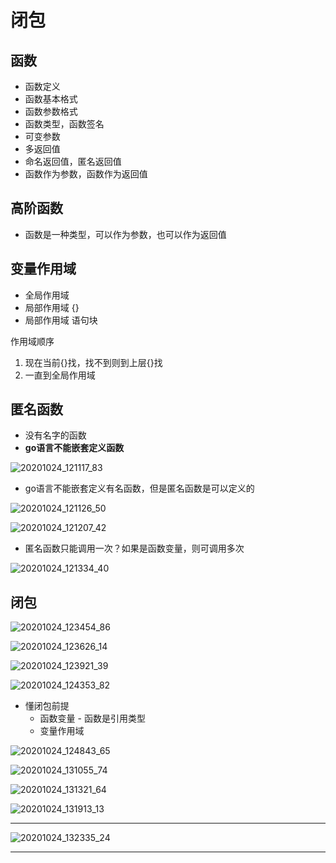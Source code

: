 # 闭包

## 函数

* 函数定义
* 函数基本格式
* 函数参数格式
* 函数类型，函数签名
* 可变参数
* 多返回值
* 命名返回值，匿名返回值
* 函数作为参数，函数作为返回值

## 高阶函数

* 函数是一种类型，可以作为参数，也可以作为返回值

## 变量作用域

* 全局作用域
* 局部作用域 {}
* 局部作用域 语句块

作用域顺序
1. 现在当前{}找，找不到则到上层{}找
2. 一直到全局作用域

## 匿名函数

* 没有名字的函数
* **go语言不能嵌套定义函数**

![20201024_121117_83](image/20201024_121117_83.png)

* go语言不能嵌套定义有名函数，但是匿名函数是可以定义的

![20201024_121126_50](image/20201024_121126_50.png)

![20201024_121207_42](image/20201024_121207_42.png)

* 匿名函数只能调用一次？如果是函数变量，则可调用多次

![20201024_121334_40](image/20201024_121334_40.png)


## 闭包

![20201024_123454_86](image/20201024_123454_86.png)

![20201024_123626_14](image/20201024_123626_14.png)

![20201024_123921_39](image/20201024_123921_39.png)

![20201024_124353_82](image/20201024_124353_82.png)

* 懂闭包前提
  - 函数变量 - 函数是引用类型
  - 变量作用域

![20201024_124843_65](image/20201024_124843_65.png)

![20201024_131055_74](image/20201024_131055_74.png)

![20201024_131321_64](image/20201024_131321_64.png)

![20201024_131913_13](image/20201024_131913_13.png)

---


![20201024_132335_24](image/20201024_132335_24.png) 

---
